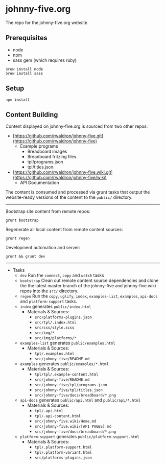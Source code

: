 # johnny-five.org

The repo for the johnny-five.org website.

## Prerequisites

- node
- npm
- sass gem (which requires ruby)

```
brew install node
brew install sass
```

## Setup 

```
npm install
```

## Content Building

Content displayed on johnny-five.org is sourced from two other repos: 

- [https://github.com/rwaldron/johnny-five.git](https://github.com/rwaldron/johnny-five)
    + Example programs
        * Breadboard images
        * Breadboard fritzing files
        * tpl/programs.json
        * tpl/titles.json
- [https://github.com/rwaldron/johnny-five.wiki.git](https://github.com/rwaldron/johnny-five/wiki)
    + API Documentation

The content is consumed and processed via grunt tasks that output the website-ready versions of the content to the `public/` directory. 

-------
Bootstrap site content from remote repos: 

```
grunt bootstrap
```

Regenerate all local content from remote content sources: 

```
grunt regen
```

Development automation and server: 

```
grunt && grunt dev
```
-------


- Tasks
    + `dev` Run the `connect`, `copy` and `watch` tasks
    + `bootstrap` Clean out remote content source dependencies and clone the the latest master branch of the johnny-five and johnny-five.wiki repos into the `src/` directory.
    + `regen` Run the `copy`, `uglify`, `index`, `examples-list`, `examples`, `api-docs` and `platform-support` tasks.
    + `index` generates `public/index.html`
        * Materials & Sources: 
            - `src/platforms-plugins.json`
            - `src/tpl/.index.html`
            - `src/css/style.scss`
            - `src/img/*`
            - `src/img/platforms/*`
    + `examples-list` generates `public/examples.html`
        * Materials & Sources: 
            - `tpl/.examples.html`
            - `src/johnny-five/README.md`
    + `examples` generates `public/examples/*.html`
        * Materials & Sources: 
            - `tpl/tpl/.example-content.html`
            - `src/johnny-five/README.md`
            - `src/johnny-five/tpl/programs.json`
            - `src/johnny-five/tpl/titles.json`
            - `src/johnny-five/docs/breadboard/*.png`
    + `api-docs` generates `public/api.html` and `public/api/*.html`
        * Materials & Sources: 
            - `tpl/.api.html`
            - `tpl/.api-content.html`
            - `src/johnny-five.wiki/Home.md`
            - `src/johnny-five.wiki/[API PAGES].md`
            - `src/johnny-five/docs/breadboard/*.png`
    + `platform-support` generates `public/platform-support.html` 
        * Materials & Sources: 
            - `tpl/.platform-support.html`
            - `tpl/.platform-variant.html`
            - `src/platforms-plugins.json`








